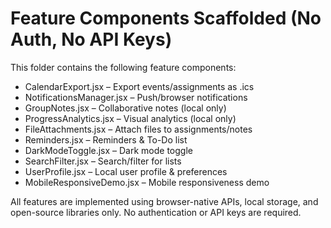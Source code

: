 # Feature Components Scaffolded (No Auth, No API Keys)

This folder contains the following feature components:

- CalendarExport.jsx – Export events/assignments as .ics
- NotificationsManager.jsx – Push/browser notifications
- GroupNotes.jsx – Collaborative notes (local only)
- ProgressAnalytics.jsx – Visual analytics (local only)
- FileAttachments.jsx – Attach files to assignments/notes
- Reminders.jsx – Reminders & To-Do list
- DarkModeToggle.jsx – Dark mode toggle
- SearchFilter.jsx – Search/filter for lists
- UserProfile.jsx – Local user profile & preferences
- MobileResponsiveDemo.jsx – Mobile responsiveness demo

All features are implemented using browser-native APIs, local storage, and open-source libraries only. No authentication or API keys are required.
